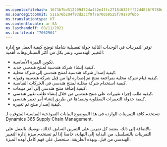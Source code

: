 ```yaml
---
ms.openlocfilehash: 1673b7bd5122094724a452e4ffc27184632fff22d4856f9780ebc974bb4dfae3
ms.sourcegitcommit: 511a76b204f93d23cf9f7a70059525f79170f6bb
ms.translationtype: HT
ms.contentlocale: ar-SA
ms.lasthandoff: 08/11/2021
ms.locfileid: "7062964"
---
```

توفر التمرينات في الوحدات التالية جولة تفصيلية شاملة توضح كيفية العمل مع إدارة التغيير الهندسي. وتمر بكل من أكثر السيناريوهات أهمية:

- تكوين الميزة الأساسية.
- كيفية إنشاء شركة هندسية لمنتج هندسي جديد.
- كيفية إصدار شركة هندسية لمنتج هندسي إلى شركة محلية.
- كيفية قيام شركة محلية بمراجعة منتج تم إصداره لها من قِبل شركة هندسية وقبوله.
- كيفية استخدام شركة محلية لمنتج هندسي في الحركات القياسية.
- كيفية إضافة منتج هندسي إلى أمر مبيعات.
- كيفية طلب إجراء تغييرات على منتج هندسي من خلال إنشاء طلب تغيير هندسي.
- كيفية جدولة التغييرات المطلوبة وتنفيذها عن طريق إنشاء أمر تغيير هندسي.
- كيفية إصدار منتج تم تغييره.

تستخدم كافة التمرينات الواردة في هذا الموضوع البيانات النموذجية القياسية المتوفرة لـ Dynamics 365 Supply Chain Management. 

بالإضافة إلى ذلك، يعتمد كل تمرين على التمرين السابق. لذلك، نوصيك بالعمل على التمرينات بالتسلسل، من البداية إلى النهاية، خاصةً إذا لم تستخدم ميزة إدارة التغيير الهندسي من قبل. وبهذه الطريقة، ستحصل على فهم كامل لهذه الميزة.
